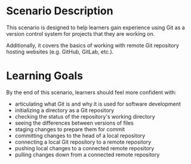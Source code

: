 # Scenario Description

This scenario is designed to help learners gain experience using Git as a version control system for projects that they are working on. 

Additionally, it covers the basics of working with remote Git repository hosting websites (e.g. GitHub, GitLab, etc.). 


# Learning Goals

By the end of this scenario, learners should feel more confident with:

- articulating what Git is and why it is used for software development
- initializing a directory as a Git repository
- checking the status of the repository's working directory
- seeing the differences between versions of files
- staging changes to prepare them for commit
- committing changes to the head of a local repository
- connecting a local Git repository to a remote repository
- pushing local changes to a connected remote repository
- pulling changes down from a connected remote repository

